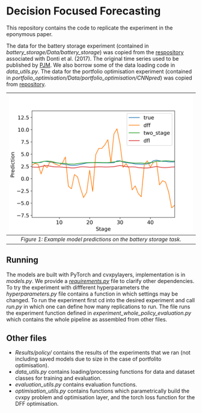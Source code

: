 # Decision Focused Forecasting
This repository contains the code to replicate the experiment in the eponymous paper.

The data for the battery storage experiment (contained in *battery_storage/Data/battery_storage*) was copied from the [respository](https://github.com/locuslab/e2e-model-learning) associated with Donti et al. (2017). The original time series used to be published by [PJM](https://www.pjm.com/). We also borrow some of the data loading code in *data_utils.py*. The data for the portfolio optimisation experiment (contained in *portfolio_optimisation/Data/portfolio_optimisation/CNNpred*) was copied from [repository](https://github.com/hoseinzadeehsan/CNNpred-Keras).

| ![battery storage predictions](battery_storage/all_models.png) |
|:--:|
| *Figure 1: Example model predictions on the battery storage task.* |

## Running 

The models are built with PyTorch and cvxpylayers, implementation is in *models.py*. We provide a *[requirements.py](requirements.txt)* file to clarify other dependencies. To try the experiment with diffferent hyperparameters the *hyperparameters.py* file contains a function in which settings may be changed. To run the experiment first cd into the desired experiment and call *run.py* in which one can define how many replications to run. The file runs the experiment function defined in *experiment_whole_policy_evaluation.py* which contains the whole pipeline as assembled from other files.

## Other files
- *Results/policy/* contains the results of the experiments that we ran (not including saved models due to size in the case of portfolito optimisation). 
- *data_utils.py* contains loading/processing functions for data and dataset classes for training and evaluation.
- *evaluation_utils.py* contains evaluation functions.
- *optimisation_utils.py* contains functions which parametrically build the cvxpy problem and optimisation layer, and the torch loss function for the DFF optimisation.
